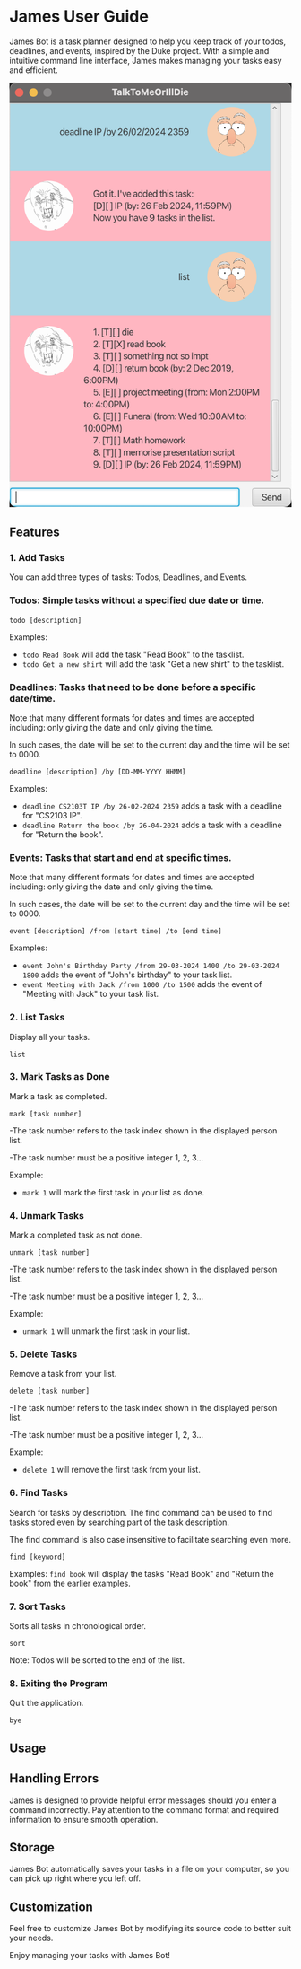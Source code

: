# James User Guide

James Bot is a task planner designed to help you keep track of your todos, deadlines, and events, inspired by the Duke project. With a simple and intuitive command line interface, James makes managing your tasks easy and efficient.

![User Interface](Ui.png)

## Features

### 1. Add Tasks
You can add three types of tasks: Todos, Deadlines, and Events.

### **Todos:** Simple tasks without a specified due date or time.
```
todo [description]
```
Examples:
- ``` todo Read Book ``` will add the task "Read Book" to the tasklist.
- ``` todo Get a new shirt ``` will add the task "Get a new shirt" to the tasklist.

### **Deadlines:** Tasks that need to be done before a specific date/time.

Note that many different formats for dates and times are accepted including: only giving the date and only giving the time. 

In such cases, the date will be set to the current day and the time will be set to 0000.
```
deadline [description] /by [DD-MM-YYYY HHMM]
```
Examples:
- `deadline CS2103T IP /by 26-02-2024 2359` adds a task with a deadline for "CS2103 IP".
- `deadline Return the book /by 26-04-2024` adds a task with a deadline for "Return the book".

### **Events:** Tasks that start and end at specific times.

Note that many different formats for dates and times are accepted including: only giving the date and only giving the time.

In such cases, the date will be set to the current day and the time will be set to 0000.
```
event [description] /from [start time] /to [end time]
```

Examples: 
- `event John's Birthday Party /from 29-03-2024 1400 /to 29-03-2024 1800` adds the event of "John's birthday" to your task list.
- `event Meeting with Jack /from 1000 /to 1500` adds the event of "Meeting  with Jack" to your task list.


### 2. List Tasks
Display all your tasks.
```
list
```

### 3. Mark Tasks as Done
Mark a task as completed.
```
mark [task number]
```
-The task number refers to the task index shown in the displayed person list.

-The task number must be a positive integer 1, 2, 3…

Example:
- `mark 1` will mark the first task in your list as done.

### 4. Unmark Tasks
Mark a completed task as not done.
```
unmark [task number]
```
-The task number refers to the task index shown in the displayed person list.

-The task number must be a positive integer 1, 2, 3…

Example:
- `unmark 1` will unmark the first task in your list.

### 5. Delete Tasks
Remove a task from your list.
```
delete [task number]
```
-The task number refers to the task index shown in the displayed person list.

-The task number must be a positive integer 1, 2, 3…

Example:
- `delete 1` will remove the first task from your list.

### 6. Find Tasks
Search for tasks by description. The find command can be used to find tasks stored even by searching part of the task description.

The find command is also case insensitive to facilitate searching even more.
```
find [keyword]
```
Examples:
`find book` will display the tasks "Read Book" and "Return the book" from the earlier examples.

### 7. Sort Tasks
Sorts all tasks in chronological order.
```
sort
```
Note:
Todos will be sorted to the end of the list.

### 8. Exiting the Program
Quit the application.
```
bye
```

## Usage

## Handling Errors
James is designed to provide helpful error messages should you enter a command incorrectly. Pay attention to the command format and required information to ensure smooth operation.

## Storage
James Bot automatically saves your tasks in a file on your computer, so you can pick up right where you left off.

## Customization
Feel free to customize James Bot by modifying its source code to better suit your needs.

Enjoy managing your tasks with James Bot!